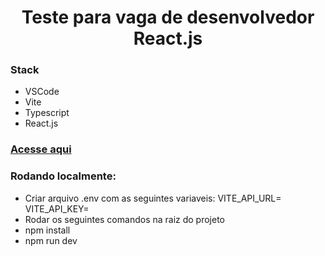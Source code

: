 <h1 align="center">Teste para vaga de desenvolvedor React.js</h1>

<h3 align="left">Stack</h3>

- VSCode
- Vite
- Typescript
- React.js

<h3 align="left">
<a href="https://snazzy-pudding-bde33f.netlify.app">Acesse aqui</a>
</h3>

<h3 align="left">Rodando localmente:</h3>

- Criar arquivo .env com as seguintes variaveis: VITE_API_URL= VITE_API_KEY=
- Rodar os seguintes comandos na raiz do projeto
- npm install
- npm run dev
